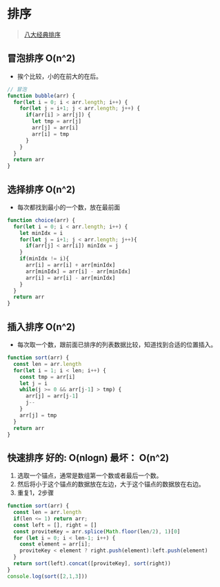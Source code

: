 # 排序

> [八大经典排序](https://blog.csdn.net/youzhouliu/article/details/52311443)

## 冒泡排序 O(n^2)

- 挨个比较，小的在前大的在后。

```javascript
// 冒泡
function bubble(arr) {
  for(let i = 0; i < arr.length; i++) {
    for(let j = i+1; j < arr.length; j++) {
      if(arr[i] > arr[j]) {
        let tmp = arr[j]
        arr[j] = arr[i]
        arr[i] = tmp
      }
    }
  }
  return arr
}
```

## 选择排序 O(n^2)
- 每次都找到最小的一个数，放在最前面

```javascript
function choice(arr) {
  for(let i = 0; i < arr.length; i++) {
    let minIdx = i
    for(let j = i+1; j < arr.length; j++){
      if(arr[j] < arr[i]) minIdx = j
    }
    if(minIdx != i){
      arr[i] = arr[i] + arr[minIdx]
      arr[minIdx] = arr[i] - arr[minIdx]
      arr[i] = arr[i] - arr[minIdx]
    }
  }
  return arr
}
```

## 插入排序 O(n^2)
- 每次取一个数，跟前面已排序的列表数据比较，知道找到合适的位置插入。

```javascript
function sort(arr) {
  const len = arr.length
  for(let i = 1; i < len; i++) {
    const tmp = arr[i]
    let j = i
    while(j >= 0 && arr[j-1] > tmp) {
      arr[j] = arr[j-1]
      j--
    }
    arr[j] = tmp
  }
  return arr
}
```

## 快速排序 好的: O(nlogn) 最坏： O(n^2)
1. 选取一个锚点，通常是数组第一个数或者最后一个数。
1. 然后将小于这个锚点的数据放在左边，大于这个锚点的数据放在右边。
1. 重复1，2步骤
```javascript
function sort(arr) {
  const len = arr.length
  if(len <= 1) return arr;
  const left = [], right = []
  const proviteKey = arr.splice(Math.floor(len/2), 1)[0]
  for (let i = 0; i < len-1; i++) {
    const element = arr[i];
    proviteKey < element ? right.push(element):left.push(element)
  }
  return sort(left).concat([proviteKey], sort(right))
}
console.log(sort([2,1,3]))
```
